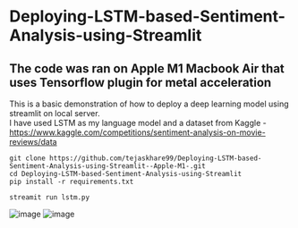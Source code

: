 # Deploying-LSTM-based-Sentiment-Analysis-using-Streamlit

## The code was ran on Apple M1 Macbook Air that uses Tensorflow plugin for metal acceleration

This is a basic demonstration of how to deploy a deep learning model using streamlit on local server.</br>
I have used LSTM as my language model and a dataset from Kaggle - https://www.kaggle.com/competitions/sentiment-analysis-on-movie-reviews/data</br>

`git clone https://github.com/tejaskhare99/Deploying-LSTM-based-Sentiment-Analysis-using-Streamlit--Apple-M1-.git`</br>
`cd Deploying-LSTM-based-Sentiment-Analysis-using-Streamlit`<br>
 `pip install -r requirements.txt`<br>

`streamit run lstm.py`

![image](https://user-images.githubusercontent.com/49532169/172027781-deddda47-38eb-44ec-9613-e9723d272d7a.png)
![image](https://user-images.githubusercontent.com/49532169/172027799-ab4d47b2-4e8f-4058-a37a-f1ee5e50836e.png)
